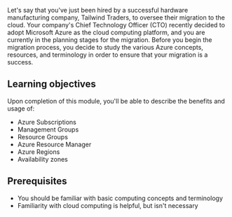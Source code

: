 Let's say that you've just been hired by a successful hardware manufacturing company, Tailwind Traders, to oversee their migration to the cloud. Your company's Chief Technology Officer (CTO) recently decided to adopt Microsoft Azure as the cloud computing platform, and you are currently in the planning stages for the migration. Before you begin the migration process, you decide to study the various Azure concepts, resources, and terminology in order to ensure that your migration is a success.

## Learning objectives

Upon completion of this module, you'll be able to describe the benefits and usage of:

- Azure Subscriptions
- Management Groups
- Resource Groups
- Azure Resource Manager
- Azure Regions
- Availability zones

## Prerequisites

- You should be familiar with basic computing concepts and terminology
- Familiarity with cloud computing is helpful, but isn't necessary
